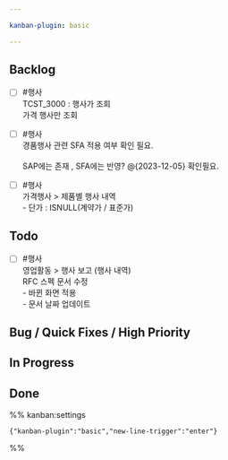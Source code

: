```yaml
---

kanban-plugin: basic

---
```


## Backlog

- [ ] #행사<br>TCST_3000 : 행사가 조회<br>가격 행사만 조회
- [ ] #행사 <br>경품행사 관련 SFA 적용 여부 확인 필요.<br><br>SAP에는 존재 , SFA에는 반영? @{2023-12-05} 확인필요.
- [ ] #행사<br>가격행사 > 제품별 행사 내역<br>- 단가 : ISNULL(계약가 / 표준가)


## Todo

- [ ] #행사 <br>영업활동 > 행사 보고 (행사 내역)<br>RFC 스펙 문서 수정<br>- 바뀐 화면 적용<br>- 문서 날짜 업데이트


## Bug / Quick Fixes / High Priority



## In Progress



## Done





%% kanban:settings
```
{"kanban-plugin":"basic","new-line-trigger":"enter"}
```
%%